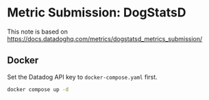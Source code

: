 # Metric Submission: DogStatsD

This note is based on https://docs.datadoghq.com/metrics/dogstatsd_metrics_submission/

## Docker

Set the Datadog API key to `docker-compose.yaml` first.

```bash
docker compose up -d
```
